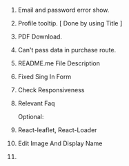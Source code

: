 1. Email and password error show.
2. Profile tooltip. [ Done by using Title ]
3. PDF Download.
4. Can't pass data in purchase route.
5. README.me File Description
6. Fixed Sing In Form
7. Check Responsiveness
8. Relevant Faq

   Optional:

9. React-leaflet, React-Loader
10. Edit Image And Display Name
11.
